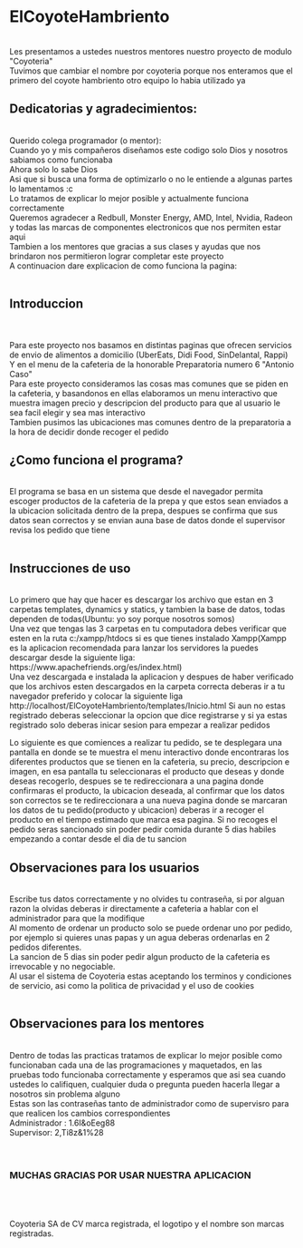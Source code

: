 # ElCoyoteHambriento
 <br>
Les presentamos a ustedes nuestros mentores nuestro proyecto de modulo "Coyoteria" <br>
Tuvimos que cambiar el nombre por coyoteria porque nos enteramos que el primero del coyote hambriento otro equipo lo habia utilizado ya
<br>
<h2>Dedicatorias y agradecimientos:</h2><br>
Querido colega programador (o mentor):<br>
Cuando yo y mis compañeros diseñamos este codigo solo Dios y nosotros sabiamos como funcionaba<br>
Ahora solo lo sabe Dios<br>
Asi que si busca una forma de optimizarlo o no le entiende a algunas partes lo lamentamos :c<br>
Lo tratamos de explicar lo mejor posible y actualmente funciona correctamente <br>
Queremos agradecer a Redbull, Monster Energy, AMD, Intel, Nvidia, Radeon y todas las marcas de componentes electronicos que nos permiten estar aqui<br>
Tambien a los mentores que gracias a sus clases y ayudas que nos brindaron nos permitieron lograr completar este proyecto <br>
A continuacion dare explicacion de como funciona la pagina:<br>
<br>

<h2>Introduccion</h2><br>
<br>
Para este proyecto nos basamos en distintas paginas que ofrecen servicios de envio de alimentos a domicilio (UberEats, Didi Food, SinDelantal, Rappi)<br>
Y en el menu de la cafeteria de la honorable Preparatoria numero 6 "Antonio Caso" <br>
Para este proyecto consideramos las cosas mas comunes que se piden en la cafeteria, y basandonos en ellas elaboramos un menu interactivo que muestra imagen precio y descripcion del producto para que al usuario le sea facil elegir y sea mas interactivo<br>
Tambien pusimos las ubicaciones mas comunes dentro de la preparatoria a la hora de decidir donde recoger el pedido <br>

<h2>¿Como funciona el programa?</h2> <br>
El programa se basa en un sistema que desde el navegador permita escoger productos de la cafeteria de la prepa y que estos sean enviados a la ubicacion solicitada dentro de la prepa, despues se confirma que sus datos sean correctos y se envian auna base de datos donde el supervisor revisa los pedido que tiene <br>
<br>

<h2>Instrucciones de uso</h2> <br>
Lo primero que hay que hacer es descargar los archivo que estan en 3 carpetas templates, dynamics y statics, y tambien la base de datos, todas dependen de todas(Ubuntu: yo soy porque nosotros somos)<br>
Una vez que tengas las 3 carpetas en tu computadora debes verificar que esten en la ruta c:/xampp/htdocs si es que tienes instalado Xampp(Xampp es la aplicacion recomendada para lanzar los servidores la puedes descargar desde la siguiente liga: https://www.apachefriends.org/es/index.html)  <br>
Una vez descargada e instalada la aplicacion y despues de haber verificado que los archivos esten descargados en la carpeta correcta deberas ir a tu navegador preferido y colocar la siguiente liga http://localhost/ElCoyoteHambriento/templates/Inicio.html  Si aun no estas registrado deberas seleccionar la opcion que dice registrarse y si ya estas registrado solo deberas inicar sesion para empezar a realizar pedidos <br>

Lo siguiente es que comiences a realizar tu pedido, se te desplegara una pantalla en donde se te muestra el menu interactivo donde encontraras los diferentes productos que se tienen en la cafeteria, su precio, descripcion e imagen, en esa pantalla tu seleccionaras el producto que deseas y donde deseas recogerlo, despues se te redireccionara a una pagina donde confirmaras el producto, la ubicacion deseada, al confirmar que los datos son correctos se te redireccionara a una nueva pagina donde se marcaran los datos de tu pedido(producto y ubicacion) deberas ir a recoger el producto en el tiempo estimado que marca esa pagina. Si no recoges el pedido seras sancionado sin poder pedir comida durante 5 dias habiles empezando a contar desde el dia de tu sancion<br>

<h2>Observaciones para los usuarios</h2><br>
Escribe tus datos correctamente y no olvides tu contraseña, si por alguan razon la olvidas deberas ir directamente a cafeteria a hablar con el administrador para que la modifique<br>
Al momento de ordenar un producto solo se puede ordenar uno por pedido, por ejemplo si quieres unas papas y un agua deberas ordenarlas en 2 pedidos diferentes.<br>
La sancion de 5 dias sin poder pedir algun producto de la cafeteria es irrevocable y no negociable.<br>
Al usar el sistema de Coyoteria estas aceptando los terminos y condiciones de servicio, asi como la politica de privacidad y el uso de cookies <br>
<br>

<h2>Observaciones para los mentores</h2><br>
Dentro de todas las practicas tratamos de explicar lo mejor posible como funcionaban cada una de las programaciones y maquetados, en las pruebas todo funcionaba correctamente y esperamos que asi sea cuando ustedes lo califiquen, cualquier duda o pregunta pueden hacerla llegar a nosotros sin problema alguno
<br>
Estas son las contraseñas tanto de administrador como de supervisro para que realicen los cambios correspondientes<br>
Administrador : 1.6I&oEeg88 <br>
Supervisor: 2,Ti8z&1%28
<br>
<br>
<br>
<h3> MUCHAS GRACIAS POR USAR NUESTRA APLICACION</h3>
<br>
<br>
<br>
Coyoteria SA de CV marca registrada, el logotipo y el nombre son marcas registradas. <br>


